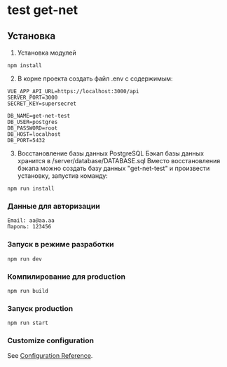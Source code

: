 # test get-net

## Установка
1. Установка модулей
```
npm install
```
2. В корне проекта создать файл .env с содержимым:
```
VUE_APP_API_URL=https://localhost:3000/api
SERVER_PORT=3000
SECRET_KEY=supersecret

DB_NAME=get-net-test
DB_USER=postgres
DB_PASSWORD=root
DB_HOST=localhost
DB_PORT=5432
```

3. Восстановление базы данных PostgreSQL
Бэкап базы данных хранится в /server/database/DATABASE.sql
Вместо восстановления бэкапа можно создать базу данных "get-net-test" и произвести установку, запустив команду:
```
npm run install
```

### Данные для авторизации
```
Email: aa@aa.aa
Пароль: 123456
```

### Запуск в режиме разработки
```
npm run dev
```

### Компилирование для production
```
npm run build
```

### Запуск production
```
npm run start
```

### Customize configuration
See [Configuration Reference](https://cli.vuejs.org/config/).
